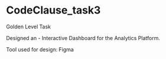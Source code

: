 # CodeClause_task3

Golden Level Task

Designed an - Interactive Dashboard for the Analytics Platform.

Tool used for design: Figma
